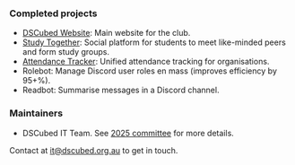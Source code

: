 ### Completed projects

* [DSCubed Website](https://www.dscubed.org.au/): Main website for the club.
* [Study Together](https://study.dscubed.org.au/): Social platform for students to meet like-minded peers and form study groups.
* [Attendance Tracker](https://attendance.dscubed.org.au/): Unified attendance tracking for organisations.
* Rolebot: Manage Discord user roles en mass (improves efficiency by 95+%).
* Readbot: Summarise messages in a Discord channel.

### Maintainers

* DSCubed IT Team. See [2025 committee](https://www.dscubed.org.au/committee-2025) for more details.

Contact at [it@dscubed.org.au](mailto:it@dscubed.org.au) to get in touch.

